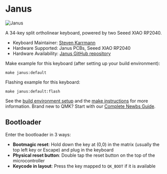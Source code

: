 # Janus

![Janus](https://i.imgur.com/7Lzhafe.jpg)

A 34-key split ortholinear keyboard, powered by two Seeed XIAO RP2040.

* Keyboard Maintainer: [Steven Karrmann](https://github.com/skarrmann)
* Hardware Supported: Janus PCBs, Seeed XIAO RP2040
* Hardware Availability: [Janus GitHub repository](https://github.com/skarrmann/janus)

Make example for this keyboard (after setting up your build environment):

    make janus:default

Flashing example for this keyboard:

    make janus:default:flash

See the [build environment setup](https://docs.qmk.fm/#/getting_started_build_tools) and the [make instructions](https://docs.qmk.fm/#/getting_started_make_guide) for more information. Brand new to QMK? Start with our [Complete Newbs Guide](https://docs.qmk.fm/#/newbs).

## Bootloader

Enter the bootloader in 3 ways:

* **Bootmagic reset**: Hold down the key at (0,0) in the matrix (usually the top left key or Escape) and plug in the keyboard
* **Physical reset button**: Double tap the reset button on the top of the microcontroller
* **Keycode in layout**: Press the key mapped to `QK_BOOT` if it is available
